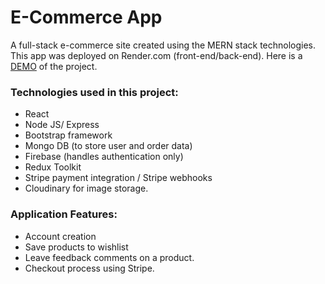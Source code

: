 # E-Commerce App

A full-stack e-commerce site created using the MERN stack technologies. This app was deployed on Render.com (front-end/back-end). Here is a [DEMO](https://mern-ecommerce-app-client.onrender.com/) of the project.

### Technologies used in this project:
* React
* Node JS/ Express
* Bootstrap framework
* Mongo DB (to store user and order data)
* Firebase (handles authentication only)
* Redux Toolkit
* Stripe payment integration / Stripe webhooks
* Cloudinary for image storage.

### Application Features:
* Account creation
* Save products to wishlist
* Leave feedback comments on a product.
* Checkout process using Stripe.

